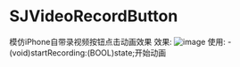 # SJVideoRecordButton
模仿iPhone自带录视频按钮点击动画效果
效果:
![image](https://github.com/sunsunsunJunn/SJVideoRecordButton/blob/master/demoGif.gif)
使用:
-(void)startRecording:(BOOL)state;开始动画

